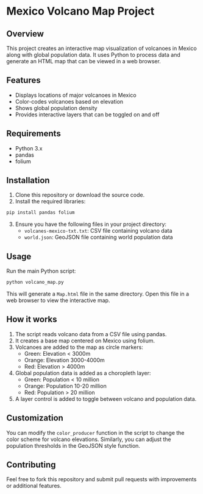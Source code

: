 # Mexico Volcano Map Project

## Overview

This project creates an interactive map visualization of volcanoes in Mexico along with global population data. It uses Python to process data and generate an HTML map that can be viewed in a web browser.

## Features

- Displays locations of major volcanoes in Mexico
- Color-codes volcanoes based on elevation
- Shows global population density
- Provides interactive layers that can be toggled on and off

## Requirements

- Python 3.x
- pandas
- folium

## Installation

1. Clone this repository or download the source code.
2. Install the required libraries:

```bash
pip install pandas folium
```

3. Ensure you have the following files in your project directory:
   - `volcanes-mexico-txt.txt`: CSV file containing volcano data
   - `world.json`: GeoJSON file containing world population data

## Usage

Run the main Python script:

```bash
python volcano_map.py
```

This will generate a `Map.html` file in the same directory. Open this file in a web browser to view the interactive map.

## How it works

1. The script reads volcano data from a CSV file using pandas.
2. It creates a base map centered on Mexico using folium.
3. Volcanoes are added to the map as circle markers:
   - Green: Elevation < 3000m
   - Orange: Elevation 3000-4000m
   - Red: Elevation > 4000m
4. Global population data is added as a choropleth layer:
   - Green: Population < 10 million
   - Orange: Population 10-20 million
   - Red: Population > 20 million
5. A layer control is added to toggle between volcano and population data.

## Customization

You can modify the `color_producer` function in the script to change the color scheme for volcano elevations. Similarly, you can adjust the population thresholds in the GeoJSON style function.

## Contributing

Feel free to fork this repository and submit pull requests with improvements or additional features.



